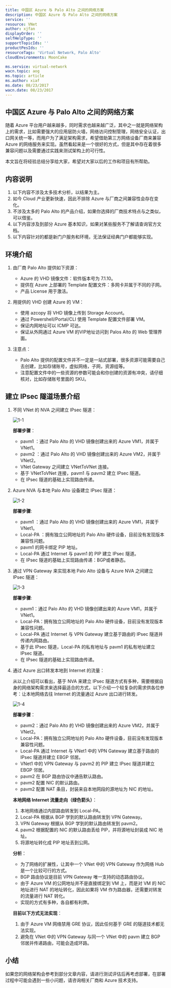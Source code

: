 ```yaml
---
title: 中国区 Azure 与 Palo Alto 之间的网络方案
description: 中国区 Azure 与 Palo Alto 之间的网络方案
service: ''
resource: VNet
author: xjfan
displayOrder: ''
selfHelpType: ''
supportTopicIds: ''
productPesIds: ''
resourceTags: 'Virtual Network, Palo Alto'
cloudEnvironments: MoonCake

ms.service: virtual-network
wacn.topic: aog
ms.topic: article
ms.author: xiaf
ms.date: 08/23/2017
wacn.date: 08/23/2017
---
```


## 中国区 Azure 与 Palo Alto 之间的网络方案

随着 Azure 平台用户越来越多，同时需求也越来越广泛，其中之一就是网络架构上的需求，比如需要强大的应用层防火墙，网络访问控制管理，网络安全认证，出口网关统一等，而用户为了满足架构需求，希望借助第三方网络设备厂商来兼容 Azure 的网络服务来实现。虽然看起来是一个很好的方式，但是其中存在着很多兼容问题以及需要通过实践来测试架构上的可行性。

本文旨在将经验总结分享给大家，希望对大家以后的工作和项目有所帮助。

## 内容说明

1. 以下内容不涉及太多技术分析，以结果为主。
2. 如今 Cloud 产业更新快速，因此不排除 Azure 与厂商之间兼容性会存在变化。
3. 不涉及太多的 Palo Alto 的产品介绍，如果你选择的厂商技术特点与之类似，可以借鉴。
4. 以下内容涉及到部分 Azure 基本知识，如果对某些服务不了解请查询官方文档。
5. 以下内容针对的都是新门户服务和环境，无法保证经典门户都能够实现。

## 环境介绍

1.	由厂商 Palo Alto 提供如下资源：
    - Azure 的 VHD 镜像文件：软件版本号为 7.1.10。
    - 提供在 Azure 上部署的 Template 配置文件：多网卡并属于不同的子网。
    - 产品 License 用于激活。

2.	用提供的 VHD 创建 Azure 的 VM：
    - 使用 azcopy 将 VHD 镜像上传到 Storage Account。
    - 通过 Powershell/Portal/CLI 使用 Template 配置文件部署 VM。
    - 保证内网地址可以 ICMP 可达。
    - 保证从外网通过 Azure VM 的VIP地址访问到 Palos Alto 的 Web 管理界面。

3.	注意点：
    -  Palo Alto 提供的配置文件并不一定是一站式部署，很多资源可能需要自己去创建，比如存储账号，虚拟网络，子网，资源组等。
    - 注意配置文件中的一些资源的参数可能会和你创建的资源有冲突，请仔细核对，比如存储账号里面的 SKU。


## 建立 IPsec 隧道场景介绍

1.  不同 VNet 的 NVA 之间建立 IPsec 隧道：

    ![1-1](./media/aog-virtual-network-connect-with-palo-alto-guidance/1-1.png)

	**部署步骤**：
    - pavm1 ：通过 Palo Alto 的 VHD 镜像创建出来的 Azure VM1，并属于 VNet1。
    - pavm2 ：通过 Palo Alto 的 VHD 镜像创建出来的 Azure VM2，并属于 VNet2。
    - VNet Gateway 之间建立 VNetToVNet 连接。
    - 基于 VNetToVNet 连接，pavm1 与 pavm2 建立 IPsec 隧道。
    - 在 IPsec 隧道的基础上实现路由传递。

2.  Azure NVA 与本地 Palo Alto 设备建立 IPsec 隧道：

    ![1-2](./media/aog-virtual-network-connect-with-palo-alto-guidance/1-2.png)

	**部署步骤**:
    - pavm1 ：通过 Palo Alto 的 VHD 镜像创建出来的 Azure VM1，并属于 VNet1。
    - Local-PA ：拥有独立公网地址的 Palo Alto 硬件设备，目前没有发现版本兼容性问题。
    - pavm1 的网卡绑定 PIP 地址。
    - Local-PA 通过 Internet 与 pavm1 的 PIP 建立 IPsec 隧道。
    - 在 IPsec 隧道的基础上实现路由传递：BGP或者静态。

3. 通过 VPN Gateway 来实现本地 Palo Alto 设备与 Azure NVA 之间建立 IPsec 隧道：
 
    ![1-3](./media/aog-virtual-network-connect-with-palo-alto-guidance/1-3.png)
 
    **部署步骤**:
    - pavm1：通过 Palo Alto 的 VHD 镜像创建出来的 Azure VM1，并属于 VNet1。
    - Local-PA：拥有独立公网地址的 Palo Alto 硬件设备，目前没有发现版本兼容性问题。
    - Local-PA 通过 Internet 与 VPN Gateway 建立基于路由的 IPsec 隧道并传递内网路由。
    - 基于此 IPsec 隧道，Local-PA 的私有地址与 pavm1 的私有地址建立 IPsec 隧道。
    - 在 IPsec 隧道的基础上实现路由传递。

4. 通过 Azure 出口转发本地到 Internet 的流量：

    从以上介绍可以看出，基于 NVA 来建立 IPsec 隧道方式有多种，需要根据自身的网络架构需求来选择最适合的方式，以下介绍一个较复杂的需求供各位参考：让本地网络去往 Internet 的流量通过 Azure 出口进行转发。
    
    ![1-4](./media/aog-virtual-network-connect-with-palo-alto-guidance/1-4.png)
 
    **部署步骤**：
    - pavm2：通过 Palo Alto 的 VHD 镜像创建出来的 Azure VM2，并属于 VNet2。
    - Local-PA：拥有独立公网地址的 Palo Alto 硬件设备，目前没有发现版本兼容性问题。
    - Local-PA 通过 Internet 与 VNet1 中的 VPN Gateway 建立基于路由的 IPsec 隧道并建立 EBGP 邻居。
    - VNet1 中的 VPN Gateway 与 pavm2 的 PIP 建立 IPsec 隧道并建立 EBGP 邻居。
    - pavm2 在 BGP 路由协议中通告默认路由。
    - pavm2 配置 NIC 的默认路由。
    - pavm2 配置 NAT 条目，封装来自本地网段的源地址为 NIC 的地址。

    **本地网络 Internet 流量走向（绿色箭头）**：
    1. 本地网络通过内部路由转发到 Local-PA。
    2. Local-PA 根据从 BGP 学到的默认路由转发到 VPN Gateway。
    3. VPN Gateway 根据从 BGP 学到的默认路由转发到 pavm2。
    4. pavm2 根据配置的 NIC 的默认路由丢给 PIP，并将源地址封装成 NIC 地址。
    5. 将源地址转化成 PIP 地址丢到公网。

    **分析**：
    - 为了网络的扩展性，让其中一个 VNet 中的 VPN Gateway 作为网络 Hub 是一个比较可行的方式。
    - BGP 路由协议是目前 VPN Gateway 唯一支持的动态路由协议。
    - 由于 Azure VM 的公网地址并不是直接绑定到 VM 上，而是对 VM 的 NIC 地址进行 NAT 的地址转化，因此如果将 VM 作为路由器，还需要对转发的流量进行 NAT 转化。
    - 实现的方式有多种，各自都有利弊。

    **目前以下方式无法实现**：
    1. 由于 Azure VM 网络禁用 GRE 协议，因此任何基于 GRE 的隧道技术都无法实现。
    2. 避免在 VNet 中的 VPN Gateway 与同一个 VNet 中的 pavm 建立 BGP 邻居并传递路由，可能会造成环路。

## 小结

如果您的网络架构会参考到部分文章内容，请进行测试评估后再考虑部署，在部署过程中可能会遇到一些小问题，请咨询相关厂商和 Azure 技术支持。